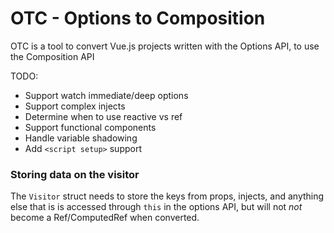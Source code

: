 # OTC - Options to Composition

OTC is a tool to convert Vue.js projects written with the Options API, to use the Composition API


TODO:
- Support watch immediate/deep options
- Support complex injects
- Determine when to use reactive vs ref
- Support functional components
- Handle variable shadowing
- Add `<script setup>` support


### Storing data on the visitor
The `Visitor` struct needs to store the keys from props, injects, and anything else that is is accessed through `this` in the options API, but will not *not* become a Ref/ComputedRef when converted.

